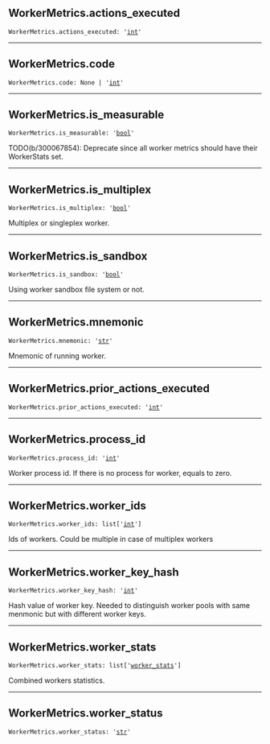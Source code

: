 

## WorkerMetrics.actions\_executed

<pre class="language-python"><code><span class="source python"><span class="meta qualified-name python"><span class="meta generic-name python">WorkerMetrics</span><span class="punctuation accessor dot python">.</span><span class="meta generic-name python">actions_executed</span></span><span class="punctuation separator annotation variable python">:</span> <span class="meta string python"><span class="string quoted single python"><span class="punctuation definition string begin python">&#39;</span></span></span><span class="meta string python"><span class="string quoted single python"><a href="/lib/int">int</a><span class="punctuation definition string end python">&#39;</span></span></span></span></code></pre>

***

## WorkerMetrics.code

<pre class="language-python"><code><span class="source python"><span class="meta qualified-name python"><span class="meta generic-name python">WorkerMetrics</span><span class="punctuation accessor dot python">.</span><span class="meta generic-name python">code</span></span><span class="punctuation separator annotation variable python">:</span> <span class="constant language python">None</span> <span class="keyword operator arithmetic python">|</span> <span class="meta string python"><span class="string quoted single python"><span class="punctuation definition string begin python">&#39;</span></span></span><span class="meta string python"><span class="string quoted single python"><a href="/lib/int">int</a><span class="punctuation definition string end python">&#39;</span></span></span></span></code></pre>

***

## WorkerMetrics.is\_measurable

<pre class="language-python"><code><span class="source python"><span class="meta qualified-name python"><span class="meta generic-name python">WorkerMetrics</span><span class="punctuation accessor dot python">.</span><span class="meta generic-name python">is_measurable</span></span><span class="punctuation separator annotation variable python">:</span> <span class="meta string python"><span class="string quoted single python"><span class="punctuation definition string begin python">&#39;</span></span></span><span class="meta string python"><span class="string quoted single python"><a href="/lib/bool">bool</a><span class="punctuation definition string end python">&#39;</span></span></span></span></code></pre>

TODO(b/300067854): Deprecate since all worker metrics should have their WorkerStats set.

***

## WorkerMetrics.is\_multiplex

<pre class="language-python"><code><span class="source python"><span class="meta qualified-name python"><span class="meta generic-name python">WorkerMetrics</span><span class="punctuation accessor dot python">.</span><span class="meta generic-name python">is_multiplex</span></span><span class="punctuation separator annotation variable python">:</span> <span class="meta string python"><span class="string quoted single python"><span class="punctuation definition string begin python">&#39;</span></span></span><span class="meta string python"><span class="string quoted single python"><a href="/lib/bool">bool</a><span class="punctuation definition string end python">&#39;</span></span></span></span></code></pre>

Multiplex or singleplex worker.

***

## WorkerMetrics.is\_sandbox

<pre class="language-python"><code><span class="source python"><span class="meta qualified-name python"><span class="meta generic-name python">WorkerMetrics</span><span class="punctuation accessor dot python">.</span><span class="meta generic-name python">is_sandbox</span></span><span class="punctuation separator annotation variable python">:</span> <span class="meta string python"><span class="string quoted single python"><span class="punctuation definition string begin python">&#39;</span></span></span><span class="meta string python"><span class="string quoted single python"><a href="/lib/bool">bool</a><span class="punctuation definition string end python">&#39;</span></span></span></span></code></pre>

Using worker sandbox file system or not.

***

## WorkerMetrics.mnemonic

<pre class="language-python"><code><span class="source python"><span class="meta qualified-name python"><span class="meta generic-name python">WorkerMetrics</span><span class="punctuation accessor dot python">.</span><span class="meta generic-name python">mnemonic</span></span><span class="punctuation separator annotation variable python">:</span> <span class="meta string python"><span class="string quoted single python"><span class="punctuation definition string begin python">&#39;</span></span></span><span class="meta string python"><span class="string quoted single python"><a href="/lib/str">str</a><span class="punctuation definition string end python">&#39;</span></span></span></span></code></pre>

Mnemonic of running worker.

***

## WorkerMetrics.prior\_actions\_executed

<pre class="language-python"><code><span class="source python"><span class="meta qualified-name python"><span class="meta generic-name python">WorkerMetrics</span><span class="punctuation accessor dot python">.</span><span class="meta generic-name python">prior_actions_executed</span></span><span class="punctuation separator annotation variable python">:</span> <span class="meta string python"><span class="string quoted single python"><span class="punctuation definition string begin python">&#39;</span></span></span><span class="meta string python"><span class="string quoted single python"><a href="/lib/int">int</a><span class="punctuation definition string end python">&#39;</span></span></span></span></code></pre>

***

## WorkerMetrics.process\_id

<pre class="language-python"><code><span class="source python"><span class="meta qualified-name python"><span class="meta generic-name python">WorkerMetrics</span><span class="punctuation accessor dot python">.</span><span class="meta generic-name python">process_id</span></span><span class="punctuation separator annotation variable python">:</span> <span class="meta string python"><span class="string quoted single python"><span class="punctuation definition string begin python">&#39;</span></span></span><span class="meta string python"><span class="string quoted single python"><a href="/lib/int">int</a><span class="punctuation definition string end python">&#39;</span></span></span></span></code></pre>

Worker process id. If there is no process for worker, equals to zero.

***

## WorkerMetrics.worker\_ids

<pre class="language-python"><code><span class="source python"><span class="meta qualified-name python"><span class="meta generic-name python">WorkerMetrics</span><span class="punctuation accessor dot python">.</span><span class="meta generic-name python">worker_ids</span></span><span class="punctuation separator annotation variable python">:</span> <span class="meta item-access python"><span class="meta qualified-name python"><span class="support type python">list</span></span></span><span class="meta item-access python"><span class="punctuation section brackets begin python">[</span></span><span class="meta item-access arguments python"><span class="meta string python"><span class="string quoted single python"><span class="punctuation definition string begin python">&#39;</span></span></span><span class="meta string python"><span class="string quoted single python"><a href="/lib/int">int</a><span class="punctuation definition string end python">&#39;</span></span></span></span><span class="meta item-access python"><span class="punctuation section brackets end python">]</span></span></span></code></pre>

Ids of workers. Could be multiple in case of multiplex workers

***

## WorkerMetrics.worker\_key\_hash

<pre class="language-python"><code><span class="source python"><span class="meta qualified-name python"><span class="meta generic-name python">WorkerMetrics</span><span class="punctuation accessor dot python">.</span><span class="meta generic-name python">worker_key_hash</span></span><span class="punctuation separator annotation variable python">:</span> <span class="meta string python"><span class="string quoted single python"><span class="punctuation definition string begin python">&#39;</span></span></span><span class="meta string python"><span class="string quoted single python"><a href="/lib/int">int</a><span class="punctuation definition string end python">&#39;</span></span></span></span></code></pre>

Hash value of worker key. Needed to distinguish worker pools with same menmonic but with different worker keys.

***

## WorkerMetrics.worker\_stats

<pre class="language-python"><code><span class="source python"><span class="meta qualified-name python"><span class="meta generic-name python">WorkerMetrics</span><span class="punctuation accessor dot python">.</span><span class="meta generic-name python">worker_stats</span></span><span class="punctuation separator annotation variable python">:</span> <span class="meta item-access python"><span class="meta qualified-name python"><span class="support type python">list</span></span></span><span class="meta item-access python"><span class="punctuation section brackets begin python">[</span></span><span class="meta item-access arguments python"><span class="meta string python"><span class="string quoted single python"><span class="punctuation definition string begin python">&#39;</span></span></span><span class="meta string python"><span class="string quoted single python"><a href="/lib/bazel/build/build_event/build_metrics/worker_metrics/worker_stats">worker_stats</a><span class="punctuation definition string end python">&#39;</span></span></span></span><span class="meta item-access python"><span class="punctuation section brackets end python">]</span></span></span></code></pre>

Combined workers statistics.

***

## WorkerMetrics.worker\_status

<pre class="language-python"><code><span class="source python"><span class="meta qualified-name python"><span class="meta generic-name python">WorkerMetrics</span><span class="punctuation accessor dot python">.</span><span class="meta generic-name python">worker_status</span></span><span class="punctuation separator annotation variable python">:</span> <span class="meta string python"><span class="string quoted single python"><span class="punctuation definition string begin python">&#39;</span></span></span><span class="meta string python"><span class="string quoted single python"><a href="/lib/str">str</a><span class="punctuation definition string end python">&#39;</span></span></span></span></code></pre>
